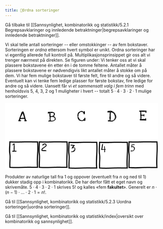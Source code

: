 ```yaml
---
title: 📄Ordna sorteringer
---
```



Gå tilbake til [[Sannsynlighet, kombinatorikk og statistikk/5.2.1 Begrepsavklaringer og innledende betraktninger|begrepsavklaringer og innledende betraktninger]].

Vi skal telle antall sorteringer -- eller omstokkinger -- av fem
bokstaver. Sorteringen er *ordna* ettersom hvert symbol er unikt. Ordna
sorteringer har vi egentlig allerede full kontroll på.
Multiplikasjonsprinsippet gir oss alt vi trenger nærmest på direkten. Se
figuren under: Vi tenker oss at vi skal plassere bokstavene én etter én
i de tomme feltene. Antallet måter å plassere bokstavene er nødvendigvis
likt antallet måter å stokke om på dem. Vi har fem mulige bokstaver til
første felt, fire til andre og så videre. Eventuelt kan vi tenke fem
ledige plasser for første bokstav, fire ledige for andre og så videre.
Uansett får vi *et sammensatt valg i fem trinn* med henholdsvis $5$,
$4$, $3$, $2$ og $1$ muligheter i hvert -- totalt
$5 \cdot 4 \cdot 3 \cdot 2 \cdot 1$ mulige sorteringer.

![](../media/media/image115.png)

Produkter av naturlige tall fra $1$ og oppover (eventuelt fra $n$ og ned
til $1$) dukker stadig opp i kombinatorikk. De har derfor fått et eget
navn og skrivemåte. $5 \cdot 4 \cdot 3 \cdot 2 \cdot 1$ skrives $5!$ og
kalles «fem **fakultet**». Generelt er
$n \cdot (n - 1) \cdot \ldots \cdot 2 \cdot 1 = n!$.

Gå til [[Sannsynlighet, kombinatorikk og statistikk/5.2.3 Uordna sorteringer|uordna sorteringer]].



Gå til [[Sannsynlighet, kombinatorikk og statistikk/index|oversikt over kombinatorikk og sannsynlighet]].